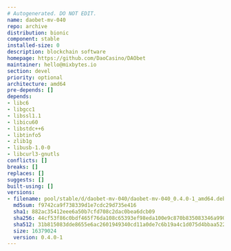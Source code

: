 ```yaml
---
# Autogenerated. DO NOT EDIT.
name: daobet-mv-040
repo: archive
distribution: bionic
component: stable
installed-size: 0
description: blockchain software
homepage: https://github.com/DaoCasino/DAObet
maintainer: hello@mixbytes.io
section: devel
priority: optional
architecture: amd64
pre-depends: []
depends:
- libc6
- libgcc1
- libssl1.1
- libicu60
- libstdc++6
- libtinfo5
- zlib1g
- libusb-1.0-0
- libcurl3-gnutls
conflicts: []
breaks: []
replaces: []
suggests: []
built-using: []
versions:
- filename: pool/stable/d/daobet-mv-040/daobet-mv-040_0.4.0-1_amd64.deb
  md5sum: f9742ca9f738339d1e7cdc29d735e416
  sha1: 882ac35412eee6a50b7cfd708c2dac0bea6dcb09
  sha256: 44cf53f86c0bdf465f76da108c65393ef98eda100e9c870b835083346a990908
  sha512: 31b815083dde8655e6ac2601949340cd11a0de7c6b19a4c1d075d4bbaa5225176e4425ac5f8a4fae705b5da9160cd94b93e4a22d3ea2775610e36788aeb84d10
  size: 16379024
  version: 0.4.0-1
---
```

